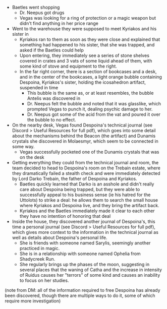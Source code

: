 - Baetles went shopping
	- Dr. Neepus got drugs
	- Vegas was looking for a ring of protection or a magic weapon but didn't find anything in her price range
- Went to the warehouse they were supposed to meet Kyriakos and his sister in
	- Kyriakos ran to them as soon as they were close and explained that something had happened to his sister, that she was trapped, and asked if the Baetles could help
	- Upon entering, they immediately see a series of stone shelves covered in crates and 3 vats of some liquid ahead of them, with some kind of stove and equipment to the right.
	- In the far right corner, there is a section of bookcases and a desk, and in the center of the bookcases, a light orange bubble containing Despoina, Kyriakos's sister, holding the icosahedron artifact, suspended in time
		- This bubble is the same as, or at least resembles, the bubble Antelis was discovered in
		- Dr. Neepus felt the bubble and noted that it was glasslike, which prompted Vegas to punch it, dealing psychic damage to her.
		- Dr. Neepus got some of the acid from the vat and poured it over the bubble to no effect.
- On the nearby desk, Vegas found Despoina's technical journal (see Discord > Useful Resources for full pdf), which goes into some detail about the mechanisms behind the Beacon (the artifact) and Dunamis crystals she discovered in Molaesmyr, which seem to be connected in some way.
	- Vegas successfully pocketed one of the Dunamis crystals that was on the desk
- Getting everything they could from the technical journal and room, the team decided to head to Despoina's room on the Trebain estate, where they dramatically failed a stealth check and were immediately detected by Lord Darko Trebain, the father of Despoina and Kyriakos.
	- Baetles quickly learned that Darko is an asshole and didn't really care about Despoina being trapped, but they were able to successfully appeal to his business sense (ie his hatred for the Uttolots) to strike a deal: he allows them to search the small house where Kyriakos and Despoina live, and they bring the artifact back.
	- Kyriakos and the Baetles immediately made it clear to each other they have no intention of honoring that deal
- Inside the house, they discovered another journal of Despoina's, this time a personal journal (see Discord > Useful Resources for full pdf), which gives more context to the information in the technical journal as well as details about Despoina's personal life.
	- She is friends with someone named Sarylis, seemingly another practiced in magic.
	- She is in a relationship with someone named Ophelia from Shadycreek Run.
	- She regularly brings up the phases of the moon, suggesting in several places that the waning of Catha and the increase in intensity of Ruidus causes her "terrors" of some kind and causes an inability to focus on her studies.

(note from DM: all of the information required to free Despoina has already been discovered, though there are multiple ways to do it, some of which require more investigation)